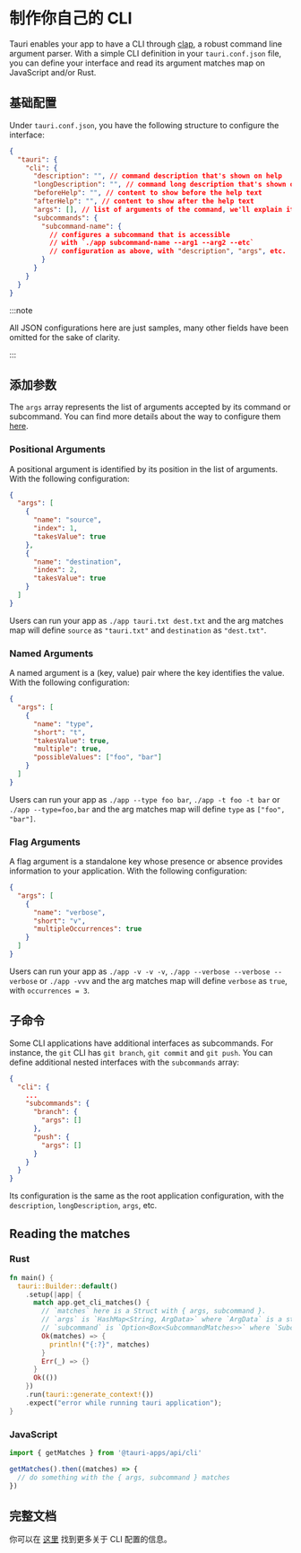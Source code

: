 # 制作你自己的 CLI

Tauri enables your app to have a CLI through [clap](https://github.com/clap-rs/clap), a robust command line argument parser. With a simple CLI definition in your `tauri.conf.json` file, you can define your interface and read its argument matches map on JavaScript and/or Rust.

## 基础配置

Under `tauri.conf.json`, you have the following structure to configure the interface:

```json title=src-tauri/tauri.conf.json
{
  "tauri": {
    "cli": {
      "description": "", // command description that's shown on help
      "longDescription": "", // command long description that's shown on help
      "beforeHelp": "", // content to show before the help text
      "afterHelp": "", // content to show after the help text
      "args": [], // list of arguments of the command, we'll explain it later
      "subcommands": {
        "subcommand-name": {
          // configures a subcommand that is accessible
          // with `./app subcommand-name --arg1 --arg2 --etc`
          // configuration as above, with "description", "args", etc.
        }
      }
    }
  }
}
```

:::note

All JSON configurations here are just samples, many other fields have been omitted for the sake of clarity.

:::

## 添加参数

The `args` array represents the list of arguments accepted by its command or subcommand. You can find more details about the way to configure them [here][tauri config].

### Positional Arguments

A positional argument is identified by its position in the list of arguments. With the following configuration:

```json tauri.conf.json
{
  "args": [
    {
      "name": "source",
      "index": 1,
      "takesValue": true
    },
    {
      "name": "destination",
      "index": 2,
      "takesValue": true
    }
  ]
}
```

Users can run your app as `./app tauri.txt dest.txt` and the arg matches map will define `source` as `"tauri.txt"` and `destination` as `"dest.txt"`.

### Named Arguments

A named argument is a (key, value) pair where the key identifies the value. With the following configuration:

```json tauri.conf.json
{
  "args": [
    {
      "name": "type",
      "short": "t",
      "takesValue": true,
      "multiple": true,
      "possibleValues": ["foo", "bar"]
    }
  ]
}
```

Users can run your app as `./app --type foo bar`, `./app -t foo -t bar` or `./app --type=foo,bar` and the arg matches map will define `type` as `["foo", "bar"]`.

### Flag Arguments

A flag argument is a standalone key whose presence or absence provides information to your application. With the following configuration:

```json tauri.conf.json
{
  "args": [
    {
      "name": "verbose",
      "short": "v",
      "multipleOccurrences": true
    }
  ]
}
```

Users can run your app as `./app -v -v -v`, `./app --verbose --verbose --verbose` or `./app -vvv` and the arg matches map will define `verbose` as `true`, with `occurrences = 3`.

## 子命令

Some CLI applications have additional interfaces as subcommands. For instance, the `git` CLI has `git branch`, `git commit` and `git push`. You can define additional nested interfaces with the `subcommands` array:

```json tauri.conf.json
{
  "cli": {
    ...
    "subcommands": {
      "branch": {
        "args": []
      },
      "push": {
        "args": []
      }
    }
  }
}
```

Its configuration is the same as the root application configuration, with the `description`, `longDescription`, `args`, etc.

## Reading the matches

### Rust

```rust
fn main() {
  tauri::Builder::default()
    .setup(|app| {
      match app.get_cli_matches() {
        // `matches` here is a Struct with { args, subcommand }.
        // `args` is `HashMap<String, ArgData>` where `ArgData` is a struct with { value, occurrences }.
        // `subcommand` is `Option<Box<SubcommandMatches>>` where `SubcommandMatches` is a struct with { name, matches }.
        Ok(matches) => {
          println!("{:?}", matches)
        }
        Err(_) => {}
      }
      Ok(())
    })
    .run(tauri::generate_context!())
    .expect("error while running tauri application");
}
```

### JavaScript

```js
import { getMatches } from '@tauri-apps/api/cli'

getMatches().then((matches) => {
  // do something with the { args, subcommand } matches
})
```

## 完整文档

你可以在 [这里][tauri config] 找到更多关于 CLI 配置的信息。

[tauri config]: ../../api/config.md#tauri

[tauri config]: ../../api/config.md#tauri
